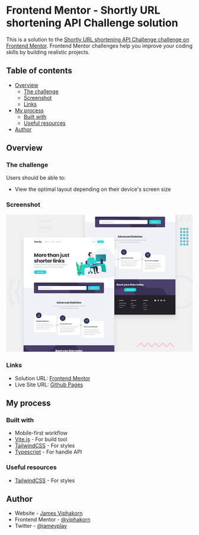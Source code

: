 # Frontend Mentor - Shortly URL shortening API Challenge solution

This is a solution to the [Shortly URL shortening API Challenge challenge on Frontend Mentor](https://www.frontendmentor.io/challenges/url-shortening-api-landing-page-2ce3ob-G). Frontend Mentor challenges help you improve your coding skills by building realistic projects. 

## Table of contents

- [Overview](#overview)
  - [The challenge](#the-challenge)
  - [Screenshot](#screenshot)
  - [Links](#links)
- [My process](#my-process)
  - [Built with](#built-with)
  - [Useful resources](#useful-resources)
- [Author](#author)

## Overview

### The challenge

Users should be able to:

- View the optimal layout depending on their device's screen size

### Screenshot

![](./design/desktop-preview.jpg)

### Links

- Solution URL: [Frontend Mentor](https://www.frontendmentor.io/challenges/url-shortening-api-landing-page-2ce3ob-G/)
- Live Site URL: [Github Pages](https://viphakorn.github.io/fem-shortly-url/)

## My process

### Built with

- Mobile-first workflow
- [Vite.js](https://vitejs.dev/) - For build tool
- [TailwindCSS](https://tailwindcss.com/) - For styles
- [Typescript](https://www.typescriptlang.org/) - For handle API

### Useful resources

- [TailwindCSS](https://tailwindcss.com/) - For styles

## Author

- Website - [James Viphakorn](https://jamey.vercel.app)
- Frontend Mentor - [@viphakorn](https://www.frontendmentor.io/profile/viphakorn)
- Twitter - [@jameyplay](https://www.twitter.com/jameyplay)
